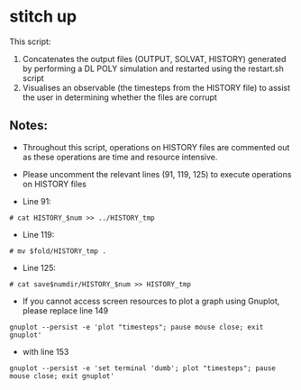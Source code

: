 # stitch up

This script:

1.	Concatenates the output files (OUTPUT, SOLVAT, HISTORY) generated by performing a DL POLY simulation and restarted using the restart.sh script
2. 	Visualises an observable (the timesteps from the HISTORY file) to assist the user in determining whether the files are corrupt

## Notes:

* Throughout this script, operations on HISTORY files are commented out as these operations are time and resource intensive. 
* Please uncomment the relevant lines (91, 119, 125) to execute operations on HISTORY files 

* Line 91:

```
# cat HISTORY_$num >> ../HISTORY_tmp
```

* Line 119:

```
# mv $fold/HISTORY_tmp .
```

* Line 125:

```
# cat save$numdir/HISTORY_$num >> HISTORY_tmp
```

* If you cannot access screen resources to plot a graph using Gnuplot, please replace line 149 

```
gnuplot --persist -e 'plot "timesteps"; pause mouse close; exit gnuplot'
```

* with line 153

```
gnuplot --persist -e 'set terminal 'dumb'; plot "timesteps"; pause mouse close; exit gnuplot'
```

